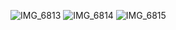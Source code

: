 
![IMG_6813](https://github.com/user-attachments/assets/8e99a1a5-3b9a-42fd-8d66-25a853e618be)
![IMG_6814](https://github.com/user-attachments/assets/7097a0b0-3d74-4606-ba60-b25d5c8889fd)
![IMG_6815](https://github.com/user-attachments/assets/4fe235d2-59d8-4523-a141-08602dad1a80)
